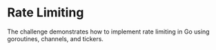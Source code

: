 # Rate Limiting

The challenge demonstrates how to implement rate limiting in Go using goroutines, channels, and tickers.
